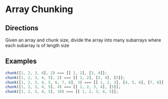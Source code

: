 # Array Chunking

## Directions
Given an array and chunk size, divide the array into many subarrays where each subarray is of length size

## Examples
```javascript
chunk([1, 2, 3, 4], 2) === [[ 1, 2], [3, 4]];
chunk([1, 2, 3, 4, 5], 2) === [[ 1, 2], [3, 4], [5]];
chunk([1, 2, 3, 4, 5, 6, 7, 8], 3) === [[ 1, 2, 3], [4, 5, 6], [7, 8]];
chunk([1, 2, 3, 4, 5], 4) === [[ 1, 2, 3, 4], [5]];
chunk([1, 2, 3, 4, 5], 10) === [[ 1, 2, 3, 4, 5]];
```